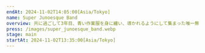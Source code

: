 ```yaml
---
endAt: 2024-11-02T14:05:00[Asia/Tokyo]
name: Super Junoesque Band
overview: 共に過ごして3年目、青い作業服を身に纏い、導かれるようにして集まった唯一無二のガールズバンドです。その魅力に貴方はもう目が離せない、、、！
press: /images/super_junoesque_band.webp
stage: main
startAt: 2024-11-02T13:35:00[Asia/Tokyo]
---
```

